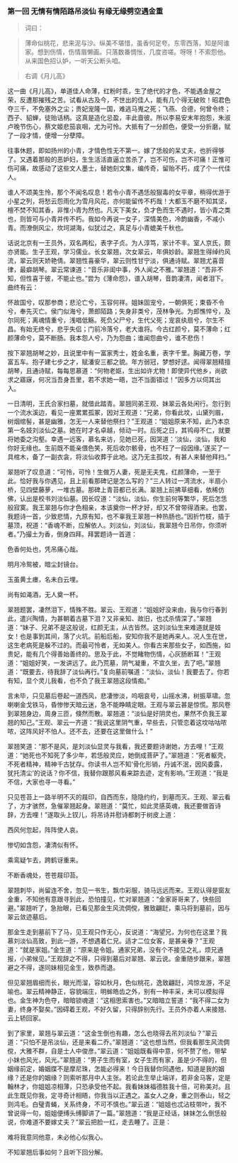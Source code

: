 <script type="text/javascript">
    var head = document.getElementsByTagName('head')[0];
    cssURL = '/public/article_1.css';
    linkTag = document.createElement('link');
    linkTag.href = cssURL;
    linkTag.setAttribute('type','text/css');
    linkTag.setAttribute('rel','stylesheet');
    head.appendChild(linkTag);
</script>
### 第一回  无情有情陌路吊淡仙  有缘无缘劈空遇金重 

> 词曰：

> 薄命似桃花，悲来泥与沙。纵美不堪惜，虽香何足夸。东零西落，知是阿谁家。想到伤情，伤情眉懒画。只落数番惆怅，几度咨嗟。呀呀！不索怨他。从来国色招认妒，一听天公断头咱。

> 右调《月儿高》

这一曲《月儿高》，单道佳人命薄，红粉时乖，生了绝代的才色，不能遇金屋之荣，反遭那摧残之苦。试看从古及今，不世出的佳人，能有几个得无破败！昭君色夺三千，不免塞外之尘；贵妃宠隆一国，难逃马嵬之死；飞燕、合德，何曾令终；西子、貂蝉，徒贻话柄。这真是造化忌盈，丰此啬彼。所以李易安末年抱怨，朱淑卢晚节伤心，蔡文姬悲笳哀咽，尤为可怜。大抵有了一分颜色，便受一分折磨，赋了一段才情，便增一分孽障。

往事休题，即如扬州的小青，才情色性无不第一。嫁了恁般的呆丈夫，也折得够了。又遇着那般的恶妒妇，生生活活直逼立苦杀了，岂不可伤，岂不可痛！正惟可伤可痛，故感动了这些文人墨士，替她刻文集，编传奇，留贻不朽，成了个一代佳人。

谁人不颂美生怜，那个不闻名叹息！若令小青不遇恁般狠毒的女平章，稍得优游于小星之列，将愁云怨雨化为雪月风花，亦何能留传不朽哉！大都玉不磨不知其坚，檀不焚不知其香，非惟小青为然也。凡天下美女，负才色而生不遇时，皆小青之类也，则皆可与小青并传不朽。我如今再说一女子，深情美色，冷韵幽香，不减小青。而潦倒风尘，坎坷湖海，似犹过之，真足与小青媲美千秋也。

话说北京有一王员外，双名两松，表字子贞。为人淳笃，家计不丰。室人京氏，颇亦贤能。生子王观，学习儒业。长女翠翘，次女翠云，年俱妙龄。翠翘生得绰约风流，翠云则天娇艳倩。翠翘性喜豪华，翠云则性甘宁淡，俱通诗赋。翠翘尤喜音律，最癖胡琴。翠云常谏道：“音乐非闺中事，外人闻之不雅。”翠翘道：“吾非不知，但性喜于彼，不能止也。”尝为《薄命怨》，谱入胡琴，音韵凄清，闻者泪下。曲终有云：

怀故国兮，叹那参商；悲沦亡兮，玉容何祥。姐妹固宠兮，一朝俱死；束昏不令兮，奉先灭亡。侯门似海兮，萧郎陌路；失身非类兮，茂林争光。为郎憔悴兮，及尔同死；离魂情重兮，浅唱低觞。死负父尸兮，生代父死；宠哀纨扇兮，尔生不昌。有始无终兮，悲乎失侣；门前冷落兮，老大谁将。今古红颜兮，莫不薄命；红颜薄命兮，莫不断肠。我本怨人兮，乃为怨曲；谁闻怨曲兮，谁不悲伤！

按下翠翘胡琴之妙，且说里中有一富家秀士，姓金名重，表字千里。胸藏万卷，学富五车。抱子建七步之才，赋潘安三都之貌。年方弱冠，梦想好逑。闻得翠翘精擅胡琴，且通诗赋，每每思慕道：“何物老妪，生出如许尤物！即使异代他乡，尚欲求之寤寐，何况当吾身吾里，若不求她一晤，岂不当面错过！”因多方以伺其出入。

一日清明，王氏合家扫墓，就借此踏青。翠翘同弟王观、妹翠云各处闲行。忽行到一个流水溪边，看见一座累累孤冢，因对王观道：“兄弟，你看此坟，山黛列眉，树烟绾髻，甚是幽雅，怎无一人来替他祭扫？”王观道：“姐姐原来不知，此乃本京第一名妓刘淡仙之墓。她在时才名卓越，倾动一时。后死之日，其鸨母不仁，就要将她委之沟壑。幸遇一远客，慕名来访，见她已死，因哭道：‘淡仙，淡仙，我和你好无缘也。生前既不能亲偎色笑，死后收尔骸骨，也不枉了一段因缘。’遂买了一具棺木，备了一副衣衾，将淡仙收葬于此地。这乃无主孤坟，有甚人来替他拜扫。”

翠翘听了叹息道：“可怜，可怜！生做万人妻，死是无夫鬼，红颜薄命，一至于此。恰好我与你遇见，且上前看那碑记是怎么写的？”三人转过一湾流水，半扇小桥，见四壁藤萝，一堆古墓。那碑上青苔都已长满。翠翘上前拂草细看，依稀仿佛，认出是校书刘淡仙墓。因长叹道：“淡仙，淡仙，你生前何等繁华，死后怎恁般寂寞。我王翠翘与你才色相亲，本该奠你一杯才好，却又不曾带得酒来。也罢，我题诗一首，少致悲情，九原有知，也不辜我王翠翘一种热肠也。”因折竹枝，插于墓顶，祝道：“香魂不断，应解依人。刘淡仙，刘淡仙，我翠翘今日吊你，你须听者。”乃撮土为香，倒身四拜。拜罢题诗一首道：

色香何处也，凭吊痛心哉。

明月冷鸳被，暗尘封镜台。

玉虽黄土瘗，名未白云埋。

尚有如渑酒，无人奠一杯。

翠翘题罢，凄然泪下，情殊不胜。翠云、王观道：“姐姐好没来由，我与你行春到此，遣兴陶情，为甚朝着古墓下泪？又非亲知、故旧，也忒杀情深了。”翠翘道：“妹子、兄弟不是这般说，红颜无主，从古皆然。这刘淡仙生来难道就是妓女！也是事到其间，落了火坑。前船后船，安知你我不是她再来人。况人生在世，这生老病死是躲不过的。而最可怜者，无如美人。你看古来那些女子，如西施，如贵妃，能有几个得善始善终的。思及于此，不觉睹物伤情，心灰肠断耳！”王观道：“姐姐好笑，一发讲远了。此乃荒墓，阴气凝重，不宜久坐，去了吧。”翠翘道：“既要去，待我辞了淡仙再行。”复向墓前嘱道：“淡仙，淡仙！我要去了。你若有知，显个灵儿我看，也不负了我王翠翘这段情痴。”

言未毕，只见墓后卷起一道西风，悲凄惨淡，呜咽哀号，山摇水沸，树振草啸。忽喇喇金戈铁马，昏惨惨天暗云迷，急不能睁睛定眼。王观与翠云甚是惊慌。那风卷到翠翘身边，周身三匝，倏然而散。翠翘道：“淡仙是好阴灵也，果然不负我王翠翘的知己。”王观、翠云一齐道：“我说这里阴气重，早些去，只管恋着这坟咕咕哝哝，这阵风好不怕人。还不去，还要在这里做什么！”

翠翘笑道：“那不是风，是刘淡仙显灵与我看，我还要题诗谢她，方去哩！”王观道：“她死也不知死了多少年，若恁般灵应，她倒成菩萨了。”翠翘道：“死者躯壳，不死者精神，精神千古犹存。你读书人岂不知‘骨化形销，丹诚不泯，因风委露，犹托清尘’的说话？你不信，我替你跟那风看来踪去迹，定有影响。”王观道：“我是不信，大家也寻一寻看。”

只见苍苔上一路半明不灭的屐印，自西而东，隐隐约约，到墓而灭。王观、翠云看了，方才骇然，急催翠翘起身。翠翘道：“莫忙，如此灵感英魂，我还要做首诗辞，方去哩！”遂取头上钗儿，将吊诗并慰诗都刺于树皮上道：

西风何忽起，阵阵使人哀。

惨切如含怨，凄清似有怀。

乘鸾疑乍去，跨鹤讶重来。

不断香魂处，苍苍屐印苔。

翠翘刺毕，尚留连不舍，忽见一书生，飘巾彩服，骑马远远而来。王观认得是窗友金重，不知他有意跟寻到此，恐怕撞见，忙对翠翘道：“金家哥哥来了，快些回避。”翠翘听了，急抬眼，已看见那金生风流倜傥，雅致翩跹，乘马将到墓前，因与翠云敛迹墓后。

那金生走到墓前下了马，见王观只作无心，反说道：“海望兄，为何也在这里？我慕刘淡仙高致，到此一游，不想遇着仁兄。适才二位女客，是甚亲眷？”王观道：“就是家姐。”金生道：“原来是令姐。通家兄弟，没有个不接见之礼，烦兄通报，小弟候见。”王观辞之不得，只得到墓后对翠翘、翠云说。金重随步跟来，翠翘避之不得，遂同妹相见金生，致恭而退。

但见翠翘眉细而长，眼光而溜，容如秋月，色似桃花，逸致翩跹，鸿惊龙游，不足喻也。翠云精神静正，容貌端庄，明蛑皓齿之外，别有一种丰采，未可以模拟得也。金生神为色夺，暗暗锁魂道：“这相思索害也。”又暗暗立誓道：“我不得二女为妻，终身不娶矣。”因碍着王观，不好久留，只得辞别先行。王员外亦着人来接翘、云上轿回家。

到了家里，翠翘与翠云道：“这金生倒也有趣，怎么也晓得去吊刘淡仙？”翠云道：“只怕不是吊淡仙，还是来看二乔。”翠翘道：“这也想当然，但我看那生风流倜傥，大雅不群，自是士人中俊彦。”翠云道：“姐姐既看得中意，何不赘了他，带挈小妹也风光，风光。”翠翘道：“男子生而有室，女子生而有家，虽是少不得的，但姻缘前定，婚姻牒不是摩尼珠，怎能必得来！今日我替你同遇他，知道是我的姻缘？还是你的姻缘？则索听那月中人主张。若论此生举止端详，若非金马客，定是翰林才，你姐姐凉相薄，只恐承受他不起。我看妹妹福德胜我十倍，可称美对。且此生既见你我，定寻奇计相晤，你我当以正遇之。盖女人之身，重之则泰山，轻之则鸿毛。白璧青蝇，关系终身，不可不慎也。”翠云道：“姐姐也忒沾枝带叶，我不曾说得一句，姐姐便缚头缚脚讲了一篇。”翠翘道：“我是正经话，妹妹怎么倒恁般说，你难道不要嫁丈夫？”翠云把脸一红，走去睡了。正是：

难将我意同他意，未必他心似我心。

不知翠翘后事如何？且听下回分解。